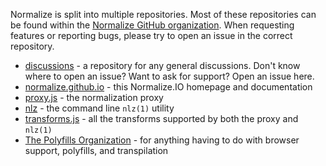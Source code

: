 
Normalize is split into multiple repositories.
Most of these repositories can be found within the [Normalize GitHub organization](https://github.com/normalize).
When requesting features or reporting bugs,
please try to open an issue in the correct repository.

- [discussions](https://github.com/normalize/discussions) - a repository for any general discussions.
  Don't know where to open an issue?
  Want to ask for support?
  Open an issue here.
- [normalize.github.io](https://github.com/normalize/normalize.github.io) - this Normalize.IO homepage and documentation
- [proxy.js](https://github.com/normalize/proxy.js) - the normalization proxy
- [nlz](https://github.com/normalize/nlz) - the command line `nlz(1)` utility
- [transforms.js](https://github.com/normalize/transforms.js) - all the transforms supported by both the proxy and `nlz(1)`
- [The Polyfills Organization](https://github.com/polyfills) - for anything having to do with browser support, polyfills, and transpilation
